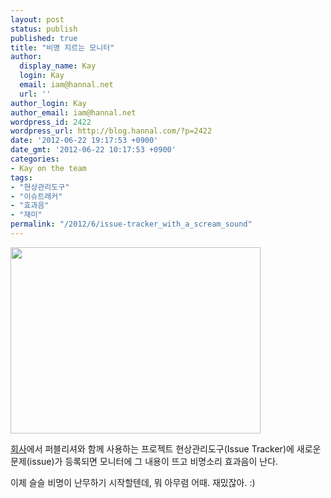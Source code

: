 ```yaml
---
layout: post
status: publish
published: true
title: "비명 지르는 모니터"
author:
  display_name: Kay
  login: Kay
  email: iam@hannal.net
  url: ''
author_login: Kay
author_email: iam@hannal.net
wordpress_id: 2422
wordpress_url: http://blog.hannal.com/?p=2422
date: '2012-06-22 19:17:53 +0900'
date_gmt: '2012-06-22 10:17:53 +0900'
categories:
- Kay on the team
tags:
- "현상관리도구"
- "이슈트래커"
- "효과음"
- "재미"
permalink: "/2012/6/issue-tracker_with_a_scream_sound"
---
```

<p><a href="http://blog.hannal.com/issue-tracker_with_a_scream_sound/a_display_for_an_issue_tracker/" rel="attachment wp-att-2424"><img class="aligncenter size-medium wp-image-2424" title="이슈트래커용 모니터" src="http://blog.hannal.com/assets/uploads/2012/06/a_display_for_an_issue_tracker-400x298.jpg" alt="" width="400" height="298" /></a></p>
<p><a href="http://www.flaskon.com">회사</a>에서 퍼블리셔와 함께 사용하는 프로젝트 현상관리도구(Issue Tracker)에 새로운 문제(issue)가 등록되면 모니터에 그 내용이 뜨고 비명소리 효과음이 난다.</p>
<p>이제 슬슬 비명이 난무하기 시작할텐데, 뭐 아무렴 어때. 재밌잖아. :)</p>
